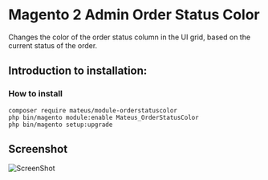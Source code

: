 # Magento 2 Admin Order Status Color
Changes the color of the order status column in the UI grid, based on the current status of the order. 

## Introduction to installation:

### How to install

```
composer require mateus/module-orderstatuscolor
php bin/magento module:enable Mateus_OrderStatusColor
php bin/magento setup:upgrade
```

## Screenshot
![ScreenShot](https://github.com/mateussantin/magento2-admin-order-status-color/blob/master/screenshot/order-status.png)

